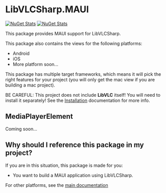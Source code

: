# LibVLCSharp.MAUI

[![NuGet Stats](https://img.shields.io/nuget/v/LibVLCSharp.MAUI.svg)](https://www.nuget.org/packages/LibVLCSharp.MAUI)
[![NuGet Stats](https://img.shields.io/nuget/dt/LibVLCSharp.MAUI.svg)](https://www.nuget.org/packages/LibVLCSharp.MAUI)

This package provides MAUI support for LibVLCSharp.

This package also contains the views for the following platforms:

- Android
- iOS
- More platform soon...

This package has multiple target frameworks, which means it will pick the right features for your project (you will only get the mac view if you are building a mac project).

   BE CAREFUL: This project does not include **LibVLC** itself! You will need to install it separately!
   See the [Installation](../../README.md#installation) documentation for more info.

## MediaPlayerElement

Coming soon...

## Why should I reference this package in my project?

If you are in this situation, this package is made for you:

- You want to build a MAUI application using LibVLCSharp.

For other platforms, see the [main documentation](../../README.md)